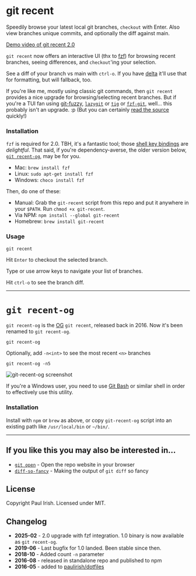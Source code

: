 # git recent

Speedily browse your latest local git branches, `checkout` with Enter. Also view  branches unique commits, and optionally the diff against main.

[Demo video of git recent 2.0](https://github.com/user-attachments/assets/441f0b9b-8469-41bd-a826-0bb0cd7c7de8)

`git recent` now offers an interactive UI (thx to [fzf](https://github.com/junegunn/fzf)) for browsing recent branches, seeing differences, and `checkout`'ing your selection.

See a diff of your branch vs main with `ctrl-o`. If you have [delta](https://dandavison.github.io/delta//) it'll use that for formatting, but will fallback, too.

If you're like me, mostly using classic git commands, then `git recent` provides a nice upgrade for browsing/selecting recent branches. But if you're a TUI fan using [git-fuzzy](https://github.com/bigH/git-fuzzy), [`lazygit`](https://github.com/jesseduffield/lazygit) or [`tig`](https://jonas.github.io/tig/) or [`fzf-git`](https://github.com/junegunn/fzf-git.sh), well… this probably isn't an upgrade. :p  (But you can certainly [read the source](/git-recent) quickly!)


### Installation

`fzf` is required for 2.0. TBH, it's a fantastic tool; those [shell key bindings](https://junegunn.github.io/fzf/shell-integration/) are _delightful_. That said, if you're dependency-averse, the older version below, [`git recent-og`](#git-recent-og), may be for you.

* Mac: `brew install fzf`
* Linux: `sudo apt-get install fzf`
* Windows: `choco install fzf`

Then, do one of these:

* Manual: Grab the `git-recent` script from this repo and put it anywhere in your `$PATH`. Run `chmod +x git-recent`.
* Via NPM: `npm install --global git-recent`
* Homebrew: `brew install git-recent`

<!-- homebrew formula: https://github.com/Homebrew/homebrew-core/blob/master/Formula/g/git-recent.rb -->

### Usage

    git recent

Hit `Enter` to checkout the selected branch.

Type or use arrow keys to navigate your list of branches.

Hit `ctrl-o` to see the branch diff.

--------------------------------

# `git recent-og`

`git recent-og` is the [OG](https://www.urbandictionary.com/define.php?term=OG) `git recent`, released back in 2016. Now it's been renamed to `git recent-og`.

    git recent-og

Optionally, add `-n<int>` to see the most recent `<n>` branches

    git recent-og -n5

![git-recent-og screenshot](https://cloud.githubusercontent.com/assets/39191/17446638/039d4cee-5aff-11e6-9e11-4294f0020513.png)

If you're a Windows user, you need to use [Git Bash](https://git-scm.com/downloads) or similar shell in order to effectively use this utility.

### Installation

Install with `npm` or `brew` as above, or copy `git-recent-og` script into an existing path like `/usr/local/bin` or `~/bin/`.

----------

## If you like this you may also be interested in...

- [`git open`](https://github.com/paulirish/git-open) - Open the repo website in your browser
- [`diff-so-fancy`](https://github.com/so-fancy/diff-so-fancy/) - Making the output of `git diff` so fancy

## License

Copyright Paul Irish. Licensed under MIT.

## Changelog

- **2025-02** - 2.0 upgrade with fzf integration. 1.0 binary is now available as `git recent-og`.
- **2019-06** - Last bugfix for 1.0 landed. Been stable since then.
- **2018-10** - Added count `-n` parameter
- **2016-08** - released in standalone repo and published to npm
- **2016-05** - added to [paulirish/dotfiles](https://github.com/paulirish/dotfiles/commit/1ca1ff760832af558447145fa2a367046b1829d2)

